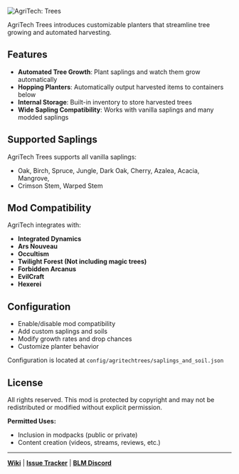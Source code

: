 ![AgriTech: Trees](https://deonjonker.com/blm/agritech_trees/agritech_trees_banner.png)

AgriTech Trees introduces customizable planters that streamline tree growing and automated harvesting.

## Features

- **Automated Tree Growth**: Plant saplings and watch them grow automatically
- **Hopping Planters**: Automatically output harvested items to containers below
- **Internal Storage**: Built-in inventory to store harvested trees
- **Wide Sapling Compatibility**: Works with vanilla saplings and many modded saplings

## Supported Saplings

AgriTech Trees supports all vanilla saplings:
- Oak, Birch, Spruce, Jungle, Dark Oak, Cherry, Azalea, Acacia, Mangrove, 
- Crimson Stem, Warped Stem

## Mod Compatibility

AgriTech integrates with:
- **Integrated Dynamics**
- **Ars Nouveau**
- **Occultism**
- **Twilight Forest (Not including magic trees)**
- **Forbidden Arcanus**
- **EvilCraft**
- **Hexerei**

## Configuration

- Enable/disable mod compatibility
- Add custom saplings and soils
- Modify growth rates and drop chances
- Customize planter behavior

Configuration is located at `config/agritechtrees/saplings_and_soil.json`

## License

All rights reserved. This mod is protected by copyright and may not be redistributed or modified without explicit permission.

**Permitted Uses:**

-   Inclusion in modpacks (public or private)
-   Content creation (videos, streams, reviews, etc.)

----------

[**Wiki**](https://github.com/blocklogicmodding/AgriTechTrees/wiki) | [**Issue Tracker**](https://github.com/blocklogicmodding/AgriTechTrees/issues) | [**BLM Discord**](https://discord.gg/YtdA3AMqsXe)